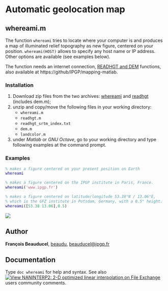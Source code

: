 # Automatic geolocation map

## whereami.m

The function `whereami` tries to locate where your computer is and produces a map of illuminated relief topography as new figure, centered on	your position. `whereami(HOST)` allows to specify any host name or IP address. Other options are available (see examples below).

The function needs an internet connection, [READHGT and DEM](https://fr.mathworks.com/matlabcentral/fileexchange/36379-readhgt-import-download-nasa-srtm-data-files-hgt) functions, also available at https://github/IPGP/mapping-matlab.

### Installation
1. Download zip files from the two archives: [whereami](https://github.com/beaudu/whereami/archive/refs/heads/main.zip) and [readhgt](https://fr.mathworks.com/matlabcentral/fileexchange/36379-readhgt-import-download-nasa-srtm-data-files-hgt) (includes dem.m);
1. unzip and copy/move the following files in your working directory:
    - `whereami.m`
    - `readhgt.m`
    - `readhgt_srtm_index.txt`
    - `dem.m`
    - `landcolor.m`
1. under *Matlab* or *GNU Octave*, go to your working directory and type following examples at the command prompt.

### Examples
```matlab
% makes a figure centered on your present position on Earth
whereami

% makes a figure centered on the IPGP institute in Paris, France.
whereami('www.ipgp.fr')

% makes a figure centered on latitude/longitude 53.38°N / 13.06°E,
% which is the GFZ institute in Potsdam, Germany, with a 0.5° height.
whereami([53.38 13.06],0.5)
```

![](naninterp2_example.png)

## Author
**François Beauducel**, [beaudu](https://github.com/beaudu), beauducel@ipgp.fr

## Documentation
Type `doc whereami` for help and syntax. See also [![View NANINTERP2: 2-D optimized linear interpolation on File Exchange](https://www.mathworks.com/matlabcentral/images/matlab-file-exchange.svg)](https://fr.mathworks.com/matlabcentral/fileexchange/56948-naninterp2-2-d-optimized-linear-interpolation) users community comments.
